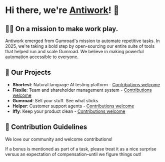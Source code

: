 # Hi there, we're [Antiwork](https://antiwork.com)! 👋

## 🙋‍♀️ On a mission to make work play.
Antiwork emerged from Gumroad's mission to automate repetitive tasks. In 2025, we're taking a bold step by open-sourcing our entire suite of tools that helped run and scale Gumroad. We believe in making powerful automation accessible to everyone.

## 🚀 Our Projects
- **Shortest**: Natural language AI testing platform - [Contributions welcome](https://github.com/antiwork/shortest)
- **Flexile**: Team and shareholder management system - [Contributions welcome](https://github.com/antiwork/flexile)
- **Gumroad**: Sell your stuff. See what sticks
- **Helper**: Customer support agents - [Contributions welcome](https://github.com/antiwork/helper)
- **Iffy**: Keep your product clean - [Contributions welcome](https://github.com/antiwork/iffy)

## 🌈 Contribution Guidelines
We love our community and welcome contributions!

If a bonus is mentioned as part of a task, please treat it as a nice surprise versus an expectation of compensation–until we figure things out!
